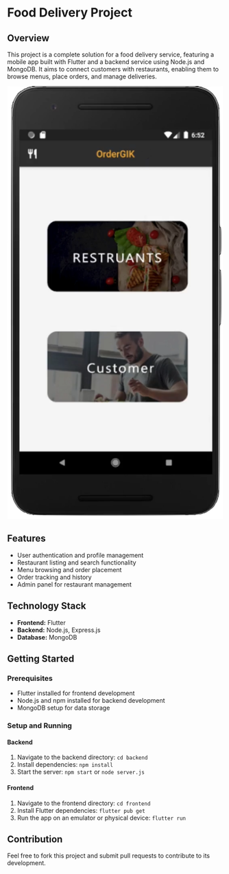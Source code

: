 # Food Delivery Project

## Overview
This project is a complete solution for a food delivery service, featuring a mobile app built with Flutter and a backend service using Node.js and MongoDB. It aims to connect customers with restaurants, enabling them to browse menus, place orders, and manage deliveries.

![Project Overview Image](./flirt/assets/preview.png)

## Features
- User authentication and profile management
- Restaurant listing and search functionality
- Menu browsing and order placement
- Order tracking and history
- Admin panel for restaurant management

## Technology Stack
- **Frontend:** Flutter
- **Backend:** Node.js, Express.js
- **Database:** MongoDB

## Getting Started

### Prerequisites
- Flutter installed for frontend development
- Node.js and npm installed for backend development
- MongoDB setup for data storage

### Setup and Running

#### Backend
1. Navigate to the backend directory: `cd backend`
2. Install dependencies: `npm install`
3. Start the server: `npm start` or `node server.js`

#### Frontend
1. Navigate to the frontend directory: `cd frontend`
2. Install Flutter dependencies: `flutter pub get`
3. Run the app on an emulator or physical device: `flutter run`

## Contribution
Feel free to fork this project and submit pull requests to contribute to its development.
